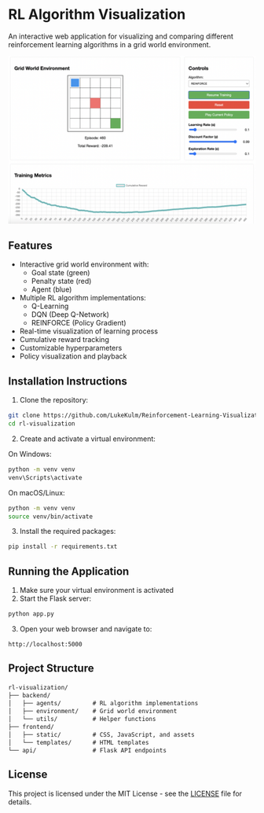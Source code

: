 # RL Algorithm Visualization

An interactive web application for visualizing and comparing different reinforcement learning algorithms in a grid world environment.

![image](./assets/image.png)

## Features

- Interactive grid world environment with:
  - Goal state (green)
  - Penalty state (red)
  - Agent (blue)
- Multiple RL algorithm implementations:
  - Q-Learning
  - DQN (Deep Q-Network)
  - REINFORCE (Policy Gradient)
- Real-time visualization of learning process
- Cumulative reward tracking
- Customizable hyperparameters
- Policy visualization and playback

## Installation Instructions

1. Clone the repository:
```bash
git clone https://github.com/LukeKulm/Reinforcement-Learning-Visualization.git
cd rl-visualization
```
2. Create and activate a virtual environment:

On Windows:

```bash
python -m venv venv
venv\Scripts\activate
```

On macOS/Linux:
```bash
python -m venv venv
source venv/bin/activate
```

3. Install the required packages:
```bash
pip install -r requirements.txt
```

## Running the Application

1. Make sure your virtual environment is activated
2. Start the Flask server:
```bash
python app.py
```
3. Open your web browser and navigate to:
```
http://localhost:5000
```

## Project Structure
```
rl-visualization/
├── backend/
│   ├── agents/         # RL algorithm implementations
│   ├── environment/    # Grid world environment
│   └── utils/          # Helper functions
├── frontend/
│   ├── static/         # CSS, JavaScript, and assets
│   └── templates/      # HTML templates
└── api/                # Flask API endpoints
```

## License

This project is licensed under the MIT License - see the [LICENSE](LICENSE) file for details.